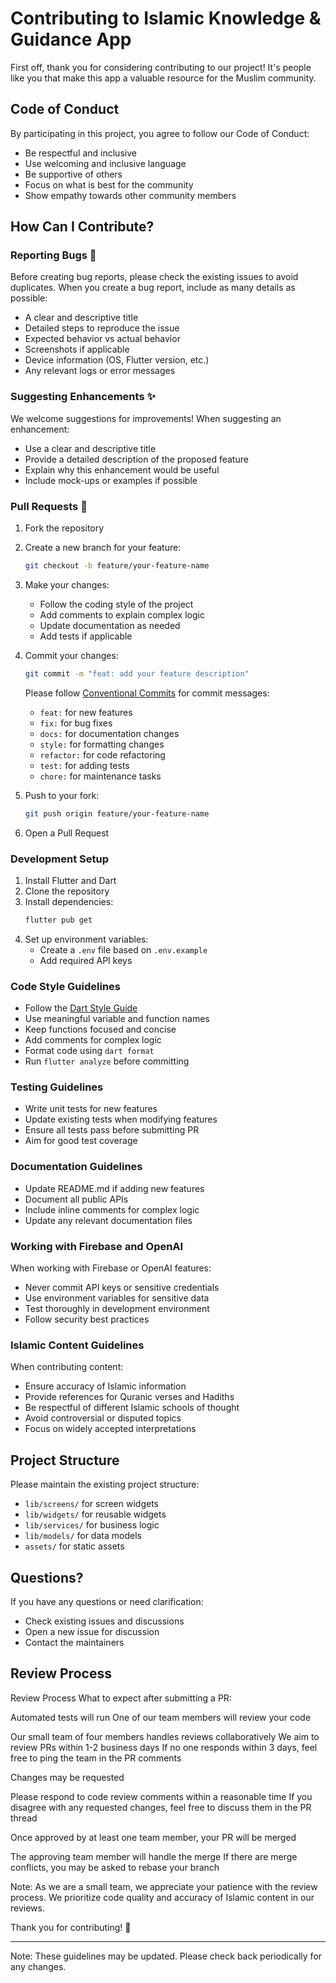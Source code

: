 # Contributing to Islamic Knowledge & Guidance App

First off, thank you for considering contributing to our project! It's people like you that make this app a valuable resource for the Muslim community.

## Code of Conduct

By participating in this project, you agree to follow our Code of Conduct:

- Be respectful and inclusive
- Use welcoming and inclusive language
- Be supportive of others
- Focus on what is best for the community
- Show empathy towards other community members

## How Can I Contribute?

### Reporting Bugs 🐛

Before creating bug reports, please check the existing issues to avoid duplicates. When you create a bug report, include as many details as possible:

- A clear and descriptive title
- Detailed steps to reproduce the issue
- Expected behavior vs actual behavior
- Screenshots if applicable
- Device information (OS, Flutter version, etc.)
- Any relevant logs or error messages

### Suggesting Enhancements ✨

We welcome suggestions for improvements! When suggesting an enhancement:

- Use a clear and descriptive title
- Provide a detailed description of the proposed feature
- Explain why this enhancement would be useful
- Include mock-ups or examples if possible

### Pull Requests 🚀

1. Fork the repository
2. Create a new branch for your feature:
   ```bash
   git checkout -b feature/your-feature-name
   ```
3. Make your changes:
   - Follow the coding style of the project
   - Add comments to explain complex logic
   - Update documentation as needed
   - Add tests if applicable

4. Commit your changes:
   ```bash
   git commit -m "feat: add your feature description"
   ```
   Please follow [Conventional Commits](https://www.conventionalcommits.org/) for commit messages:
   - `feat:` for new features
   - `fix:` for bug fixes
   - `docs:` for documentation changes
   - `style:` for formatting changes
   - `refactor:` for code refactoring
   - `test:` for adding tests
   - `chore:` for maintenance tasks

5. Push to your fork:
   ```bash
   git push origin feature/your-feature-name
   ```

6. Open a Pull Request

### Development Setup

1. Install Flutter and Dart
2. Clone the repository
3. Install dependencies:
   ```bash
   flutter pub get
   ```
4. Set up environment variables:
   - Create a `.env` file based on `.env.example`
   - Add required API keys

### Code Style Guidelines

- Follow the [Dart Style Guide](https://dart.dev/guides/language/effective-dart/style)
- Use meaningful variable and function names
- Keep functions focused and concise
- Add comments for complex logic
- Format code using `dart format`
- Run `flutter analyze` before committing

### Testing Guidelines

- Write unit tests for new features
- Update existing tests when modifying features
- Ensure all tests pass before submitting PR
- Aim for good test coverage

### Documentation Guidelines

- Update README.md if adding new features
- Document all public APIs
- Include inline comments for complex logic
- Update any relevant documentation files

### Working with Firebase and OpenAI

When working with Firebase or OpenAI features:
- Never commit API keys or sensitive credentials
- Use environment variables for sensitive data
- Test thoroughly in development environment
- Follow security best practices

### Islamic Content Guidelines

When contributing content:
- Ensure accuracy of Islamic information
- Provide references for Quranic verses and Hadiths
- Be respectful of different Islamic schools of thought
- Avoid controversial or disputed topics
- Focus on widely accepted interpretations

## Project Structure

Please maintain the existing project structure:
- `lib/screens/` for screen widgets
- `lib/widgets/` for reusable widgets
- `lib/services/` for business logic
- `lib/models/` for data models
- `assets/` for static assets

## Questions?

If you have any questions or need clarification:
- Check existing issues and discussions
- Open a new issue for discussion
- Contact the maintainers

## Review Process

Review Process
What to expect after submitting a PR:

Automated tests will run
One of our team members will review your code

Our small team of four members handles reviews collaboratively
We aim to review PRs within 1-2 business days
If no one responds within 3 days, feel free to ping the team in the PR comments

Changes may be requested

Please respond to code review comments within a reasonable time
If you disagree with any requested changes, feel free to discuss them in the PR thread

Once approved by at least one team member, your PR will be merged

The approving team member will handle the merge
If there are merge conflicts, you may be asked to rebase your branch

Note: As we are a small team, we appreciate your patience with the review process. We prioritize code quality and accuracy of Islamic content in our reviews.


Thank you for contributing! 🙏

---
Note: These guidelines may be updated. Please check back periodically for any changes.
